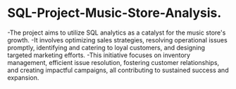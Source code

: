 # SQL-Project-Music-Store-Analysis.

-The project aims to utilize SQL analytics as a catalyst for the music store's growth.
-It involves optimizing sales strategies, resolving operational issues promptly, identifying and catering to loyal customers, and designing targeted marketing efforts.
-This initiative focuses on inventory management, efficient issue resolution, fostering customer relationships, and creating impactful campaigns, all contributing to sustained success and expansion.
